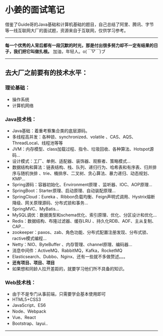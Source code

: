 # 小姜的面试笔记

借鉴了Guide哥的Java基础和计算机基础的题目，自己总结了阿里、腾讯、字节等一线互联网大厂的面试题，资源来自于互联网，仅供学习参考。

----



**每一个优秀的人背后都有一段沉默的时光，那是付出很多努力却不一定有结果的日子，我们把它叫做扎根。**
加油，年轻人。o(*￣▽￣*)ブ

-----



## 去大厂之前要有的技术水平：

### 理论基础：

- 操作系统
- 计算机网络

### Java技术栈：

- Java基础：着重考察集合类的底层源码。
- 多线程高并发：各种锁、synchronized、volatile 、CAS、AQS、ThreadLocal、线程池等等
- JVM：内存模型、class加载过程、指令、垃圾回收、各种算法、Hotspot源码...
- 设计模式：工厂、单例、适配器、装饰器、观察者、策略模式...
- 数据结构和算法：链表结构、栈、队列、递归行为、哈希表和有序表、归并排序与随机快排 、trie、桶排序、二叉树、贪心算法、暴力递归、动态规划、KMP...
- Spring源码：容器初始化、Environment原理 、监听器、IOC、AOP原理...
- SpringBoot：Starter原理、启动原理、自动装配原理...
- SpringCloud：Eureka 、Ribbon负载均衡、Feign声明式调用、Hystrix熔断降级、网关原理源码、分布式锁和事务...
- SpringMVC、MyBatis...
- MySQL调优：数据类型和schema优化、索引原理、优化、分区设计和优化...
- Redis：数据结构、布隆过滤器、缓存LRU 、持久化RDB、AOF、主从复制、CAP...
- zookeeper：paxos、zab、角色功能、分布式配置注册发现、分布式锁、ractive模式编程...
- Netty：NIO、ByteBuffer 、内存管理、channel原理、编码器...
- 消息中间件：ActiveMQ、RabbitMQ，Kafka，RocketMQ
- Elasticsearch、Dubbo、Nginx、还有一些就不多做赘述。。。
- **还有项目、项目、项目**
- 如果想和同龄人拉开差距的，就要学习他们所不具备的知识。

### Web技术栈：

- 由于不是专门从事前端，只需要学会基本使用即可
- HTML5+CSS3
- JavaScript、ES6
- Node、Webpack
- Vue、React
- Bootstrap、layui..

-----

